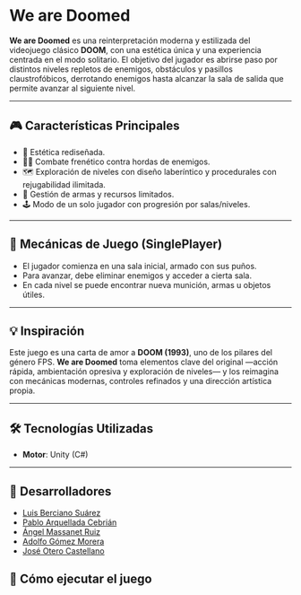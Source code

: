 # We are Doomed

**We are Doomed** es una reinterpretación moderna y estilizada del videojuego clásico **DOOM**, con una estética única y una experiencia centrada en el modo solitario. El objetivo del jugador es abrirse paso por distintos niveles repletos de enemigos, obstáculos y pasillos claustrofóbicos, derrotando enemigos hasta alcanzar la sala de salida que permite avanzar al siguiente nivel.


---

## 🎮 Características Principales

- 🌌 Estética rediseñada.
- 🧟‍♂️ Combate frenético contra hordas de enemigos.
- 🗺️ Exploración de niveles con diseño laberíntico y procedurales con rejugabilidad ilimitada.
- 🔫 Gestión de armas y recursos limitados.
- 🕹️ Modo de un solo jugador con progresión por salas/niveles.

---

## 🧱 Mecánicas de Juego (SinglePlayer)

- El jugador comienza en una sala inicial, armado con sus puños.
- Para avanzar, debe eliminar enemigos y acceder a cierta sala.
- En cada nivel se puede encontrar nueva munición, armas u objetos útiles.

---

## 💡 Inspiración

Este juego es una carta de amor a **DOOM (1993)**, uno de los pilares del género FPS. **We are Doomed** toma elementos clave del original —acción rápida, ambientación opresiva y exploración de niveles— y los reimagina con mecánicas modernas, controles refinados y una dirección artística propia.

---

## 🛠️ Tecnologías Utilizadas

- **Motor**: Unity (C#)

---

## 👥 Desarrolladores

- [Luis Berciano Suárez](https://github.com/x9lui)
- [Pablo Arquellada Cebrián](https://github.com/PabloAC04)
- [Ángel Massanet Ruiz](https://github.com/Massru)
- [Adolfo Gómez Morera](https://github.com/AdolfoGomezMorera)
- [José Otero Castellano](https://github.com/PepeOte)

## 🚀 Cómo ejecutar el juego

<!-- Instrucciones para ejecutar el juego aquí -->
